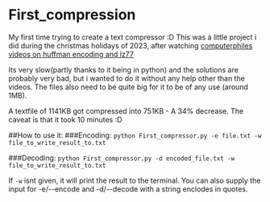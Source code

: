 # First_compression
My first time trying to create a text compressor :D
This was a little project i did during the christmas holidays of 2023, after watching [computerphiles videos on huffman encoding and lz77](https://www.youtube.com/watch?v=umTbivyJoiI)

Its very slow(partly thanks to it being in python) and the solutions are probably very bad, but i wanted to do it without any help other than the videos. The files also need to be quite big for it to be of any use (around 1MB).

A textfile of 1141KB got compressed into 751KB - A 34% decrease. The caveat is that it took 10 minutes :D

##How to use it:
  ###Encoding:
    `python First_compressor.py -e file.txt -w file_to_write_result_to.txt`

  ###Decoding:
    `python First_compressor.py -d encoded_file.txt -w file_to_write_result_to.txt`

  If `-w` isnt given, it will print the result to the terminal.
  You can also supply the input for -e/--encode and -d/--decode with a string enclodes in quotes.
